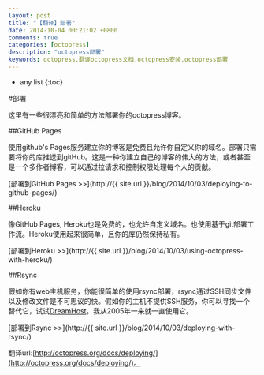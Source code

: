 ```yaml
---
layout: post
title: "【翻译】部署"
date: 2014-10-04 00:21:02 +0800
comments: true
categories: [octopress]
description: "octopress部署"
keywords: octopress,翻译octopress文档,octopress安装,octopress部署
---
```


* any list
{:toc}  

#部署  

这里有一些很漂亮和简单的方法部署你的octopress博客。  

 
##GitHub Pages  

使用github's Pages服务建立你的博客是免费且允许你自定义你的域名。部署只需要将你的库推送到gitHub。这是一种你建立自己的博客的伟大的方法，或者甚至是一个多作者博客，可以通过拉请求和控制权限处理每个人的贡献。  

[部署到GitHub Pages >>](http://{{ site.url }}/blog/2014/10/03/deploying-to-github-pages/)  

<!-- more --> 

##Heroku  

像GitHub Pages, Heroku也是免费的，也允许自定义域名。也使用基于git部署工作流。Heroku使用起来很简单，且你的库仍然保持私有。  

[部署到Heroku >>](http://{{ site.url }}/blog/2014/10/03/using-octopress-with-heroku/)    

##Rsync   

假如你有web主机服务，你能很简单的使用rsync部署，rsync通过SSH同步文件以及修改文件是不可思议的快。假如你的主机不提供SSH服务，你可以寻找一个替代它，试试[DreamHost](http://www.dreamhost.com/)，我从2005年一来就一直使用它。  

[部署到Rsync >>](http://{{ site.url }}/blog/2014/10/03/deploying-with-rsync/)      

翻译url:[http://octopress.org/docs/deploying/](http://octopress.org/docs/deploying/)。   